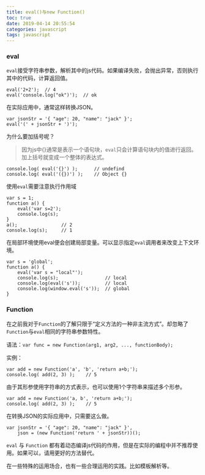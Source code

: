 ```yaml
---
title: eval()与new Function()
toc: true
date: 2019-04-14 20:55:54
categories: javascript
tags: javascript
---
```


### eval

`eval`接受字符串参数，解析其中的js代码。如果编译失败，会抛出异常，否则执行其中的代码，计算返回值。

```
eval('2+2');  // 4
eval('console.log("ok")');  // ok
```
在实际应用中，通常这样转换JSON。

```
var jsonStr = '{ "age": 20, "name": "jack" }';
eval('(' + jsonStr + ')');
```
为什么要加括号呢？

> 因为js中{}通常是表示一个语句块，`eval`只会计算语句块内的值进行返回。加上括号就变成一个整体的表达式。

```
console.log( eval('{}') );      // undefind
console.log( eval('({})') );    // Object {}
```
使用`eval`需要注意执行作用域

```
var s = 1;
function a() {
    eval('var s=2');
    console.log(s);
}
a();                // 2
console.log(s);     // 1
```
在局部环境使用eval便会创建局部变量。可以显示指定`eval`调用者来改变上下文环境。

```
var s = 'global';
function a() {
    eval('var s = "local"');
    console.log(s);                 // local
    console.log(eval('s'));         // local
    console.log(window.eval('s'));  // global
}
```

### Function

在之前我对于`Function`的了解只限于“定义方法的一种非主流方式”。却忽略了`Function`与`eval`相同的字符串参数特性。

语法：`var func = new Function(arg1, arg2, ..., functionBody);`

实例：

```
var add = new Function('a', 'b', 'return a+b;');
console.log( add(2, 3) );    // 5
```
由于其形参使用字符串的方式表示，也可以使用1个字符串来描述多个形参。

```
var add = new Function('a, b', 'return a+b;');
console.log( add(2, 3) );    // 5
```
在转换JSON的实际应用中，只需要这么做。

```
var jsonStr = '{ "age": 20, "name": "jack" }',
    json = (new Function('return ' + jsonStr))();
```
`eval` 与 `Function` 都有着动态编译js代码的作用，但是在实际的编程中并不推荐使用。如果可以，请用更好的方法替代。

在一些特殊的运用场合，也有一些合理运用的实践。比如模板解析等。
